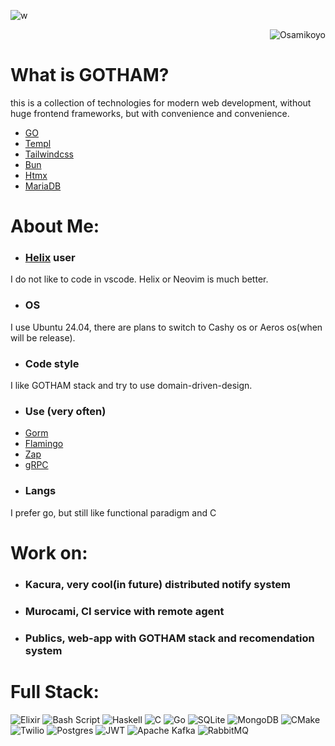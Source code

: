 ![w](https://media1.tenor.com/m/Z--n62lJzM4AAAAC/john-travolta-dancing.gif)

<p align="right"> <img src="https://komarev.com/ghpvc/?username=osamikoyo&label=Profile%20views&color=0e75b6&size=24&style=flat" alt="Osamikoyo" /> </p>

# What is GOTHAM?
this is a collection of technologies for modern web development, without huge frontend frameworks, but with convenience and convenience.

* [GO](https://go.dev/)
* [Templ](https://templ.guide/)
* [Tailwindcss](https://tailwindcss.com/)
* [Bun](https://bun.sh/)
* [Htmx](https://htmx.org/)
* [MariaDB](https://mariadb.org/)

# About Me:
* ### [Helix](https://helix-editor.com/) user
I do not like to code in vscode. 
Helix or Neovim is much better.
* ### OS
I use Ubuntu 24.04, there are plans to switch to Cashy os or Aeros os(when will be release).
* ### Code style
I like GOTHAM stack and try to use domain-driven-design.
* ### Use (very often)
* [Gorm](https://gorm.io/)
* [Flamingo](https://www.flamingo.me/)
* [Zap](https://github.com/uber-go/zap)
* [gRPC](https://grpc.io/)
* ### Langs
I prefer go, but still like functional paradigm and C


# Work on:
* ### Kacura, very cool(in future) distributed notify system
* ### Murocami, CI service with remote agent
* ### Publics, web-app with GOTHAM stack and recomendation system

# Full Stack:
![Elixir](https://img.shields.io/badge/elixir-%234B275F.svg?style=for-the-badge&logo=elixir&logoColor=white) ![Bash Script](https://img.shields.io/badge/bash_script-%23121011.svg?style=for-the-badge&logo=gnu-bash&logoColor=white) ![Haskell](https://img.shields.io/badge/Haskell-5e5086?style=for-the-badge&logo=haskell&logoColor=white) ![C](https://img.shields.io/badge/c-%2300599C.svg?style=for-the-badge&logo=c&logoColor=white) ![Go](https://img.shields.io/badge/go-%2300ADD8.svg?style=for-the-badge&logo=go&logoColor=white) ![SQLite](https://img.shields.io/badge/sqlite-%2307405e.svg?style=for-the-badge&logo=sqlite&logoColor=white) ![MongoDB](https://img.shields.io/badge/MongoDB-%234ea94b.svg?style=for-the-badge&logo=mongodb&logoColor=white) ![CMake](https://img.shields.io/badge/CMake-%23008FBA.svg?style=for-the-badge&logo=cmake&logoColor=white) ![Twilio](https://img.shields.io/badge/Twilio-F22F46?style=for-the-badge&logo=Twilio&logoColor=white) ![Postgres](https://img.shields.io/badge/postgres-%23316192.svg?style=for-the-badge&logo=postgresql&logoColor=white) ![JWT](https://img.shields.io/badge/JWT-black?style=for-the-badge&logo=JSON%20web%20tokens) ![Apache Kafka](https://img.shields.io/badge/Apache%20Kafka-000?style=for-the-badge&logo=apachekafka) ![RabbitMQ](https://img.shields.io/badge/rabbitmq-FF6600?style=for-the-badge&logo=rabbitmq&logoColor=white)
